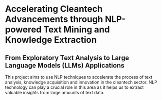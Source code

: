 # Accelerating Cleantech Advancements through NLP-powered Text Mining and Knowledge Extraction
## From Exploratory Text Analysis to Large Language Models (LLMs) Applications
This project aims to use NLP techniques to accelerate the process of text analysis, 
knowledge acquisition and innovation in the cleantech sector. NLP technology can play a crucial role in 
this area as it helps us to extract valuable insights from large amounts of text data. 
